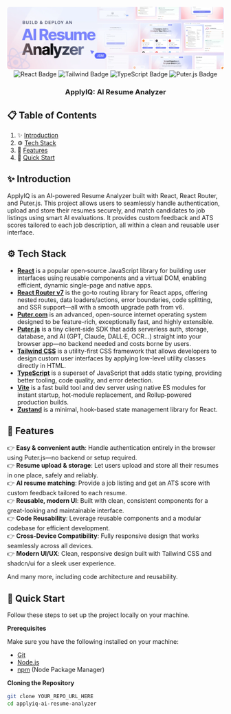 <div align="center">
  <br />
  <img src="public/readme/hero.webp" alt="Project Banner" />
  <br />

  <div>
    <img alt="React Badge" src="https://img.shields.io/badge/React-4c84f3?style=for-the-badge&logo=react&logoColor=white" />
    <img alt="Tailwind Badge" src="https://img.shields.io/badge/-Tailwind-38B2AC?style=for-the-badge&logo=tailwind-css&logoColor=white" />
    <img alt="TypeScript Badge" src="https://img.shields.io/badge/-TypeScript-black?style=for-the-badge&logoColor=white&logo=typescript&color=3178C6" />
    <img alt="Puter.js Badge" src="https://img.shields.io/badge/Puter.js-181758?style=for-the-badge&logoColor=white" />
  </div>

  <h3 align="center">ApplyIQ: AI Resume Analyzer</h3>
</div>

## 📋 <a name="table">Table of Contents</a>

1. ✨ [Introduction](#introduction)
2. ⚙️ [Tech Stack](#tech-stack)
3. 🔋 [Features](#features)
4. 🤸 [Quick Start](#quick-start)

## ✨ <a name="introduction">Introduction</a>

ApplyIQ is an AI-powered Resume Analyzer built with React, React Router, and Puter.js. This project allows users to seamlessly handle authentication, upload and store their resumes securely, and match candidates to job listings using smart AI evaluations. It provides custom feedback and ATS scores tailored to each job description, all within a clean and reusable user interface.

## ⚙️ <a name="tech-stack">Tech Stack</a>

- **[React](https://react.dev/)** is a popular open‑source JavaScript library for building user interfaces using reusable components and a virtual DOM, enabling efficient, dynamic single-page and native apps.
- **[React Router v7](https://reactrouter.com/)** is the go‑to routing library for React apps, offering nested routes, data loaders/actions, error boundaries, code splitting, and SSR support—all with a smooth upgrade path from v6.
- **[Puter.com](https://jsm.dev/resumind-puter)** is an advanced, open-source internet operating system designed to be feature-rich, exceptionally fast, and highly extensible.
- **[Puter.js](https://jsm.dev/resumind-puterjs)** is a tiny client‑side SDK that adds serverless auth, storage, database, and AI (GPT, Claude, DALL·E, OCR…) straight into your browser app—no backend needed and costs borne by users.
- **[Tailwind CSS](https://tailwindcss.com/)** is a utility-first CSS framework that allows developers to design custom user interfaces by applying low-level utility classes directly in HTML.
- **[TypeScript](https://www.typescriptlang.org/)** is a superset of JavaScript that adds static typing, providing better tooling, code quality, and error detection.
- **[Vite](https://vite.dev/)** is a fast build tool and dev server using native ES modules for instant startup, hot‑module replacement, and Rollup‑powered production builds.
- **[Zustand](https://github.com/pmndrs/zustand)** is a minimal, hook-based state management library for React.

## 🔋 <a name="features">Features</a>

👉 **Easy & convenient auth**: Handle authentication entirely in the browser using Puter.js—no backend or setup required.  
👉 **Resume upload & storage**: Let users upload and store all their resumes in one place, safely and reliably.  
👉 **AI resume matching**: Provide a job listing and get an ATS score with custom feedback tailored to each resume.  
👉 **Reusable, modern UI**: Built with clean, consistent components for a great-looking and maintainable interface.  
👉 **Code Reusability**: Leverage reusable components and a modular codebase for efficient development.  
👉 **Cross-Device Compatibility**: Fully responsive design that works seamlessly across all devices.  
👉 **Modern UI/UX**: Clean, responsive design built with Tailwind CSS and shadcn/ui for a sleek user experience.  

And many more, including code architecture and reusability.

## 🤸 <a name="quick-start">Quick Start</a>

Follow these steps to set up the project locally on your machine.

**Prerequisites**

Make sure you have the following installed on your machine:

- [Git](https://git-scm.com/)
- [Node.js](https://nodejs.org/en)
- [npm](https://www.npmjs.com/) (Node Package Manager)

**Cloning the Repository**

```bash
git clone YOUR_REPO_URL_HERE
cd applyiq-ai-resume-analyzer
